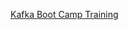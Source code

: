 ﻿[Kafka Boot Camp Training](https://docs.google.com/spreadsheets/d/17-_GRHByCL4KiGwjCaaBJaAbWHbdIzRrDWzyu7BRWPU/edit?usp=sharing)
